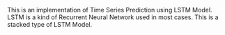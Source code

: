 This is an implementation of Time Series Prediction using LSTM Model. 
LSTM is a kind of Recurrent Neural Network used in most cases.
This is a stacked type of LSTM Model.

